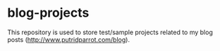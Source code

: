# blog-projects

This repository is used to store test/sample projects related to my blog posts (http://www.putridparrot.com/blog). 
